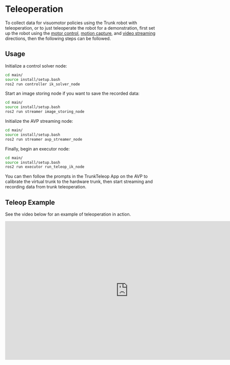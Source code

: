 # Teleoperation
To collect data for visuomotor policies using the Trunk robot with teleoperation, or to just teleoperate the robot for a demonstration, first set up the robot using the [motor control](./motor_control.md), [motion capture](./mocap.md), and [video streaming](./video_streaming.md) directions, then the following steps can be followed.

## Usage
Initialize a control solver node:
```bash
cd main/
source install/setup.bash
ros2 run controller ik_solver_node
```

Start an image storing node if you want to save the recorded data:
```bash
cd main/
source install/setup.bash
ros2 run streamer image_storing_node
```

Initialize the AVP streaming node:
```bash
cd main/
source install/setup.bash
ros2 run streamer avp_streamer_node
```

Finally, begin an executor node:
```bash
cd main/
source install/setup.bash
ros2 run executor run_teleop_ik_node 
```

You can then follow the prompts in the TrunkTeleop App on the AVP to calibrate the virtual trunk to the hardware trunk, then start streaming and recording data from trunk teleoperation. 

## Teleop Example
See the video below for an example of teleoperation in action.

<iframe width="800" height="450" src="https://www.youtube.com/embed/62IxsD0E3nY" frameborder="0" allowfullscreen></iframe>